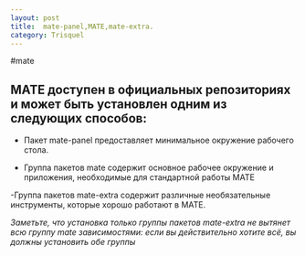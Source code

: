 ```yaml
---
layout: post
title:  mate-panel,MATE,mate-extra.
category: Trisquel
---
```


#mate

## MATE доступен в официальных репозиториях и может быть установлен одним из следующих способов:

- Пакет mate-panel предоставляет минимальное окружение рабочего стола.

- Группа пакетов mate содержит основное рабочее окружение и приложения, необходимые для стандартной работы MATE

-Группа пакетов mate-extra содержит различные необязательные инструменты, которые хорошо работают в MATE. 
    
*Заметьте, что установка только группы пакетов mate-extra не вытянет всю группу mate зависимостями: если вы действительно хотите всё, вы должны установить обе группы*